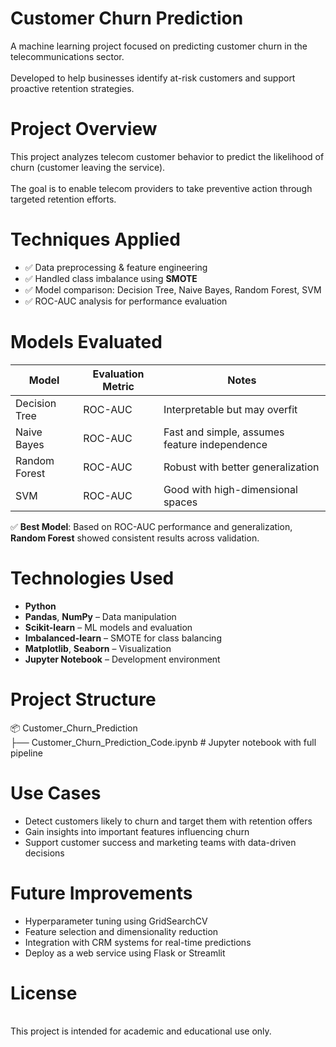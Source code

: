 # Customer Churn Prediction

A machine learning project focused on predicting customer churn in the telecommunications sector.  
<br>Developed to help businesses identify at-risk customers and support proactive retention strategies.

# Project Overview

This project analyzes telecom customer behavior to predict the likelihood of churn (customer leaving the service).  
<br>The goal is to enable telecom providers to take preventive action through targeted retention efforts.

# Techniques Applied

- ✅ Data preprocessing & feature engineering
- ✅ Handled class imbalance using **SMOTE**
- ✅ Model comparison: Decision Tree, Naive Bayes, Random Forest, SVM
- ✅ ROC-AUC analysis for performance evaluation

# Models Evaluated

| Model            | Evaluation Metric | Notes                                   |
|------------------|-------------------|-----------------------------------------|
| Decision Tree    | ROC-AUC           | Interpretable but may overfit           |
| Naive Bayes      | ROC-AUC           | Fast and simple, assumes feature independence |
| Random Forest    | ROC-AUC           | Robust with better generalization       |
| SVM              | ROC-AUC           | Good with high-dimensional spaces       |

✅ **Best Model**: Based on ROC-AUC performance and generalization, **Random Forest** showed consistent results across validation.

# Technologies Used

- **Python**
- **Pandas**, **NumPy** – Data manipulation
- **Scikit-learn** – ML models and evaluation
- **Imbalanced-learn** – SMOTE for class balancing
- **Matplotlib**, **Seaborn** – Visualization
- **Jupyter Notebook** – Development environment

# Project Structure

📦 Customer_Churn_Prediction
<br>├── Customer_Churn_Prediction_Code.ipynb # Jupyter notebook with full pipeline

# Use Cases

- Detect customers likely to churn and target them with retention offers
- Gain insights into important features influencing churn
- Support customer success and marketing teams with data-driven decisions

# Future Improvements

- Hyperparameter tuning using GridSearchCV
- Feature selection and dimensionality reduction
- Integration with CRM systems for real-time predictions
- Deploy as a web service using Flask or Streamlit

 # License
<br>This project is intended for academic and educational use only.

